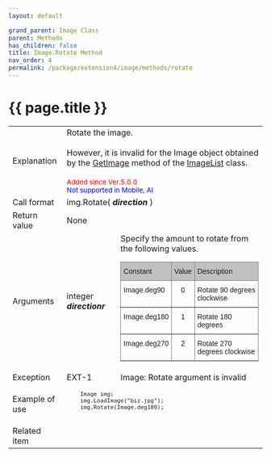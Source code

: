 ```yaml
---
layout: default

grand_parent: Image Class
parent: Methods
has_children: false
title: Image.Rotate Method
nav_order: 4
permalink: /package/extension4/image/methods/rotate
---
```

# {{ page.title }}


<table>
  <tr>
    <td>Explanation</td>
    <td colspan="2">Rotate the image.<br><br> However, it is invalid for the Image object obtained by the  <a href="/package/extension4/imagelist/methods/getimage">GetImage</a> method of the <a href="/package/extension4/imagelist">ImageList</a> class.<br><br><small><span style="color:red">Added since Ver.5.0.0</span></small><br><small><span style="color:blue">Not supported in Mobile, AI</span></small></td>
  </tr>
  <tr>
    <td>Call format</td>
    <td colspan="2">img.Rotate( <b><i>direction</i></b> )</td>
  </tr>
  <tr>
    <td>Return value</td>
    <td colspan="2">None</td>
  </tr>  
  <tr>
    <td>Arguments</td>
    <td>integer <b><i>directionr</i></b></td>
    <td>Specify the amount to rotate from the following values.
    <style type="text/css">
.tg  {border-collapse:collapse;border-spacing:0;}
.tg td{border-color:black;border-style:solid;border-width:1px;font-family:Arial, sans-serif;font-size:14px;
  overflow:hidden;padding:10px 5px;word-break:normal;}
.tg th{border-color:black;border-style:solid;border-width:1px;font-family:Arial, sans-serif;font-size:14px;
  font-weight:normal;overflow:hidden;padding:10px 5px;word-break:normal;}
.tg .tg-34fe{background-color:#c0c0c0;border-color:inherit;text-align:center;vertical-align:top}
.tg .tg-c3ow{border-color:inherit;text-align:center;vertical-align:top}
.tg .tg-llyw{background-color:#c0c0c0;border-color:inherit;text-align:left;vertical-align:top}
.tg .tg-0pky{border-color:inherit;text-align:left;vertical-align:top}
</style>
<table class="tg">
<thead>
  <tr>
    <th class="tg-llyw">Constant</th>
    <th class="tg-34fe">Value</th>
    <th class="tg-llyw">Description</th>
  </tr>
</thead>
<tbody>
  <tr>
    <td class="tg-0pky">Image.deg90</td>
    <td class="tg-c3ow">0</td>
    <td class="tg-0pky">Rotate 90 degrees clockwise</td>
  </tr>
  <tr>
    <td class="tg-0pky">Image.deg180</td>
    <td class="tg-c3ow">1</td>
    <td class="tg-0pky">Rotate 180 degrees</td>
  </tr>
  <tr>
    <td class="tg-0pky">Image.deg270</td>
    <td class="tg-c3ow">2</td>
    <td class="tg-0pky">Rotate 270 degrees clockwise</td>
  </tr>
</tbody>
</table></td>
  </tr>
  <tr>
    <td>Exception</td>
    <td>EXT-1</td>
    <td>Image: Rotate argument is invalid</td>
  </tr>
  <tr>
    <td>Example of use</td>
    <td colspan="2"><code><pre>
    Image img;
    img.LoadImage("biz.jpg");
    img.Rotate(Image.deg180);
    </pre></code></td>
  </tr>
  <tr>
    <td>Related item</td>
    <td colspan="2"></td>
  </tr>
</table>